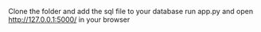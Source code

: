 Clone the folder and add the sql file to your database
run app.py and open http://127.0.0.1:5000/ in your browser
